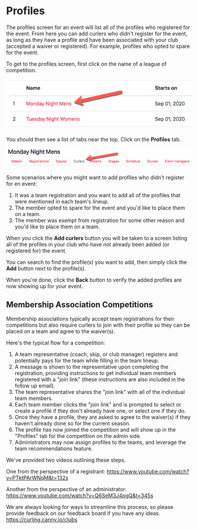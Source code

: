 # Profiles

The profiles screen for an event will list all of the profiles who registered for the event. From here you can add curlers who didn't register for the event, as long as they have a profile and have been associated with your club (accepted a waiver or registered). For example, profiles who opted to spare for the event.

To get to the profiles screen, first click on the name of a league of competition.

![Events List](/assets/images/events-d18b109ded429fddd604c714df19b8be.png)

You should then see a list of tabs near the top. Click on the **Profiles** tab.

![Profiles Navigation](/assets/images/navigation-51df4883e97ae67beb701adfe1cd86e9.png)

Some scenarios where you might want to add profiles who didn't register for en event:

1. It was a team registration and you want to add all of the profiles that were mentioned in each team's lineup.
2. The member opted to spare for the event and you'd like to place them on a team.
3. The member was exempt from registration for some other reason and you'd like to place them on a team.

When you click the **Add curlers** button you will be taken to a screen listing all of the profiles in your club who have not already been added (or registered for) the event.

You can search to find the profile(s) you want to add, then simply click the **Add** button next to the profile(s).

When you're done, click the **Back** button to verify the added profiles are now showing up for your event.

## Membership Association Competitions[​](#membership-association-competitions "Direct link to Membership Association Competitions")

Membership associations typically accept team registrations for their competitions but also require curlers to join with their profile so they can be placed on a team and agree to the waiver(s).

Here's the typical flow for a competition:

1. A team representative (coach, skip, or club manager) registers and potentially pays for the team while filling in the team lineup.
2. A message is shown to the representative upon completing the registration, providing instructions to get individual team members registered with a "join link" (these instructions are also included in the follow up email).
3. The team representative shares the "join link" with all of the individual team members.
4. Each team member clicks the "join link" and is prompted to select or create a profile if they don't already have one, or select one if they do.
5. Once they have a profile, they are asked to agree to the waiver(s) if they haven't already done so for the current season.
6. The profile has now joined the competition and will show up in the "Profiles" tab for the competition on the admin side.
7. Administrators may now assign profiles to the teams, and leverage the team recommendations feature.

We've provided two videos outlining these steps.

One from the perspective of a registrant: <https://www.youtube.com/watch?v=PTktPArWNqM&t=132s>

Another from the perspective of an administrator: <https://www.youtube.com/watch?v=Q6SeM3J4pgQ&t=345s>

We are always looking for ways to streamline this process, so please provide feedback on our feedback board if you have any ideas. <https://curling.canny.io/clubs>
